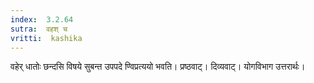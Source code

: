 ```yaml
---
index:  3.2.64
sutra:  वहश् च
vritti:  kashika 
---
```


वहेर् धातोः छन्दसि विषये सुबन्त उपपदे ण्विप्रत्ययो भवति। प्रष्ठवाट्। दिव्यवाट्। योगविभाग उत्तरार्थः।

